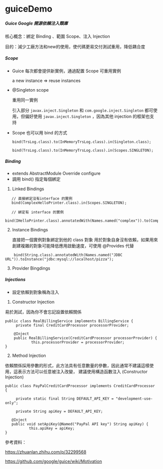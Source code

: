 # guiceDemo

##### Guice Google 開源依賴注入類庫

核心概念：綁定 Binding 、範圍 Scope、注入 Injection

目的：減少工廠方法和new的使用，使代碼更易交付測試重用，降低耦合度

##### Scope
* Guice 每次都會提供新實例，通過配置 Scope 可重用實例

    a new instance => reuse instances


* @Singleton scope 

    重用同一實例

    引入部分 `javax.inject.Singleton` 和 `com.google.inject.Singleton` 都可使用，但偏好使用 `javax.inject.Singleton` ，因為其他 injection 的框架也支持
    
* Scope 也可以用 bind 的方式

    `bind(TrsLog.class).to(InMemoryTrsLog.class).in(Singleton.class);`
    
    `bind(TrsLog.class).to(InMemoryTrsLog.class).in(Scopes.SINGLETON);`
    
##### Binding
* extends AbstractModule Override configure
* 調用 bind() 指定每個綁定
1. Linked Bindings
```
   // 直接綁定沒有interface 的實例
   bind(ComplexHelloPrinter.class).in(Scopes.SINGLETON);
```

```
   // 綁定有 interface 的實例
   bind(IHelloPrinter.class).annotatedWith(Names.named("complex")).to(ComplexHelloPrinter.class);
```
2. Instance Bindings 
    
    直接把一個實例對象綁定到他的 class 對象
    用於對象自身沒有依賴，如果用來創建複雜的對象可能降低應用啟動速度，可使用 @Provides 代替
```    
    bind(String.class).annotatedWith(Names.named("JDBC URL")).toInstance("jdbc:mysql://localhost/pizza");
```
3. Provider Bingdings


##### Injections
* 設定依賴到對象稱為注入
1. Constructor Injection

易於測試，因為你不會忘記設置依賴關係
```
public class RealBillingService implements BillingService {
 	 private final CreditCardProcessor processorProvider;
 
  	@Inject
  	public RealBillingService(CreditCardProcessor processorProvider) {
    		this.processorProvider = processorProvider;
}
```
 2. Method Injection
 
 依賴關係採用參數的形式，此方法具有任意數量的參數，因此通常不建議這樣使用，這表示方法可以任意被注入改變，
 建議使用構造函數注入 (Constructor Injection)
 ```
 public class PayPalCreditCardProcessor implements CreditCardProcessor {

	  private static final String DEFAULT_API_KEY = "development-use-only";

	  private String apiKey = DEFAULT_API_KEY;

  	@Inject
  	public void setApiKey(@Named("PayPal API key") String apiKey) {
    		this.apiKey = apiKey;
}
```


參考資料：

https://zhuanlan.zhihu.com/p/32299568

https://github.com/google/guice/wiki/Motivation
